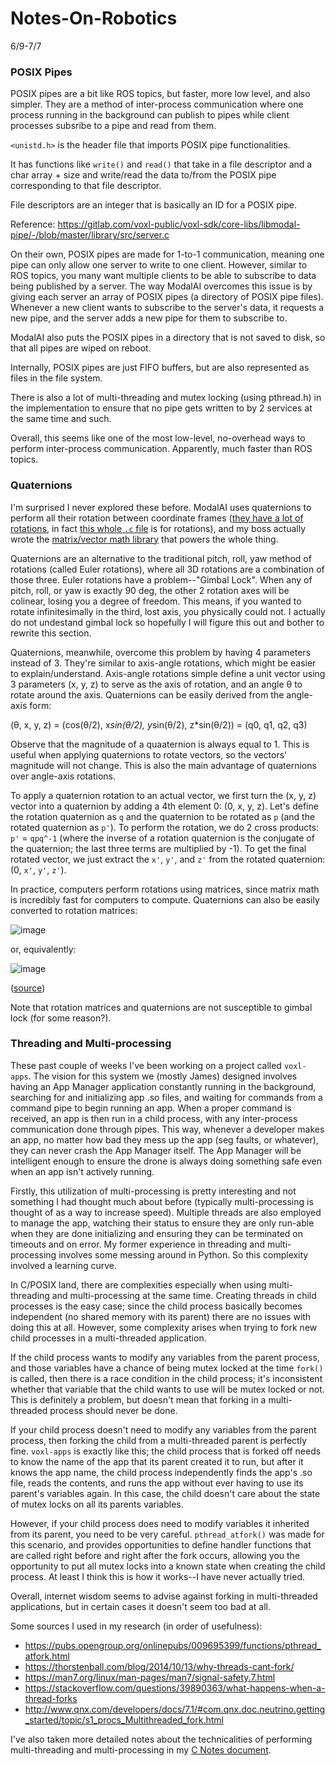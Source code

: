 # Notes-On-Robotics

6/9-7/7

### POSIX Pipes
POSIX pipes are a bit like ROS topics, but faster, more low level, and also simpler. They are a method of inter-process communication where one process running in the background can publish to pipes while client processes subsribe to a pipe and read from them.

`<unistd.h>` is the header file that imports POSIX pipe functionalities.

It has functions like `write()` and `read()` that take in a file descriptor and a char array + size and write/read the data to/from the POSIX pipe corresponding to that file descriptor.

File descriptors are an integer that is basically an ID for a POSIX pipe.

Reference: https://gitlab.com/voxl-public/voxl-sdk/core-libs/libmodal-pipe/-/blob/master/library/src/server.c

On their own, POSIX pipes are made for 1-to-1 communication, meaning one pipe can only allow one server to write to one client. However, similar to ROS topics, you many want multiple clients to be able to subscribe to data being published by a server. The way ModalAI overcomes this issue is by giving each server an array of POSIX pipes (a directory of POSIX pipe files). Whenever a new client wants to subscribe to the server's data, it requests a new pipe, and the server adds a new pipe for them to subscribe to.

ModalAI also puts the POSIX pipes in a directory that is not saved to disk, so that all pipes are wiped on reboot.

Internally, POSIX pipes are just FIFO buffers, but are also represented as files in the file system.

There is also a lot of multi-threading and mutex locking (using pthread.h) in the implementation to ensure that no pipe gets written to by 2 services at the same time and such.

Overall, this seems like one of the most low-level, no-overhead ways to perform inter-process communication. Apparently, much faster than ROS topics.

### Quaternions
I'm surprised I never explored these before. ModalAI uses quaternions to perform all their rotation between coordinate frames ([they have a lot of rotations](https://beta-docs.modalai.com/voxl-vision-px4-apriltag-relocalization-0_9/), in fact [this whole `.c` file](https://gitlab.com/voxl-public/voxl-sdk/services/voxl-vision-hub/-/blob/master/src/geometry.c) is for rotations), and my boss actually wrote the [matrix/vector math library](https://beta-docs.modalai.com/librc-math/) that powers the whole thing.

Quaternions are an alternative to the traditional pitch, roll, yaw method of rotations (called Euler rotations), where all 3D rotations are a combination of those three. Euler rotations have a problem--"Gimbal Lock". When any of pitch, roll, or yaw is exactly 90 deg, the other 2 rotation axes will be colinear, losing you a degree of freedom. This means, if you wanted to rotate infinitesimally in the third, lost axis, you physically could not. I actually do not undestand gimbal lock so hopefully I will figure this out and bother to rewrite this section.

Quaternions, meanwhile, overcome this problem by having 4 parameters instead of 3. They're similar to axis-angle rotations, which might be easier to explain/understand. Axis-angle rotations simple define a unit vector using 3 parameters (x, y, z) to serve as the axis of rotation, and an angle θ to rotate around the axis. Quaternions can be easily derived from the angle-axis form: 

(θ, x, y, z) = (cos(θ/2), x*sin(θ/2), y*sin(θ/2), z*sin(θ/2)) = (q0, q1, q2, q3)

Observe that the magnitude of a quaaternion is always equal to 1. This is useful when applying quaternions to rotate vectors, so the vectors' magnitude will not change. This is also the main advantage of quaternions over angle-axis rotations. 

To apply a quaternion rotation to an actual vector, we first turn the (x, y, z) vector into a quaternion by adding a 4th element 0: (0, x, y, z). Let's define the rotation quaternion as `q` and the quaternion to be rotated as `p` (and the rotated quaternion as `p'`). To perform the rotation, we do 2 cross products: `p'` = `qpq^-1` (where the inverse of a rotation quaternion is the conjugate of the quaternion; the last three terms are multiplied by -1). To get the final rotated vector, we just extract the `x'`, `y'`, and `z'` from the rotated quaternion: (0, `x'`, `y'`, `z'`).

In practice, computers perform rotations using matrices, since matrix math is incredibly fast for computers to compute. Quaternions can also be easily converted to rotation matrices: 

![image](https://github.com/Michaelszeng/Notes-On-Robotics/assets/35478698/5241a0b3-83f0-4090-a9ec-3a48ab532207)

or, equivalently: 

![image](https://github.com/Michaelszeng/Notes-On-Robotics/assets/35478698/49c2d917-cf0e-48fb-9032-5632748e901c)


([source](https://danceswithcode.net/engineeringnotes/quaternions/quaternions.html))

Note that rotation matrices and quaternions are not susceptible to gimbal lock (for some reason?).

### Threading and Multi-processing
These past couple of weeks I've been working on a project called `voxl-apps`. The vision for this system we (mostly James) designed involves having an App Manager application constantly running in the background, searching for and initializing app .so files, and waiting for commands from a command pipe to begin running an app. When a proper command is received, an app is then run in a child process, with any inter-process communication done through pipes. This way, whenever a developer makes an app, no matter how bad they mess up the app (seg faults, or whatever), they can never crash the App Manager itself. The App Manager will be intelligent enough to ensure the drone is always doing something safe even when an app isn't actively running.

Firstly, this utilization of multi-processing is pretty interesting and not something I had thought much about before (typically multi-processing is thought of as a way to increase speed). Multiple threads are also employed to manage the app, watching their status to ensure they are only run-able when they are done initializing and ensuring they can be terminated on timeouts and on error. My former experience in threading and multi-processing involves some messing around in Python. So this complexity involved a learning curve. 

In C/POSIX land, there are complexities especially when using multi-threading and multi-processing at the same time. Creating threads in child processes is the easy case; since the child process basically becomes independent (no shared memory with its parent) there are no issues with doing this at all. However, some complexity arises when trying to fork new child processes in a multi-threaded application.

If the child process wants to modify any variables from the parent process, and those variables have a chance of being mutex locked at the time `fork()` is called, then there is a race condition in the child process; it's inconsistent whether that variable that the child wants to use will be mutex locked or not. This is definitely a problem, but doesn't mean that forking in a multi-threaded process should never be done.

If your child process doesn't need to modify any variables from the parent process, then forking the child from a multi-threaded parent is perfectly fine. `voxl-apps` is exactly like this; the child process that is forked off needs to know the name of the app that its parent created it to run, but after it knows the app name, the child process independently finds the app's .so file, reads the contents, and runs the app without ever having to use its parent's variables again. In this case, the child doesn't care about the state of mutex locks on all its parents variables.

However, if your child process does need to modify variables it inherited from its parent, you need to be very careful. `pthread_atfork()` was made for this scenario, and provides opportunities to define handler functions that are called right before and right after the fork occurs, allowing you the opportunity to put all mutex locks into a known state when creating the child process. At least I think this is how it works--I have never actually tried.

Overall, internet wisdom seems to advise against forking in multi-threaded applications, but in certain cases it doesn't seem too bad at all.

Some sources I used in my research (in order of usefulness):
- https://pubs.opengroup.org/onlinepubs/009695399/functions/pthread_atfork.html
- https://thorstenball.com/blog/2014/10/13/why-threads-cant-fork/
- https://man7.org/linux/man-pages/man7/signal-safety.7.html
- https://stackoverflow.com/questions/39890363/what-happens-when-a-thread-forks
- http://www.qnx.com/developers/docs/7.1/#com.qnx.doc.neutrino.getting_started/topic/s1_procs_Multithreaded_fork.html

I've also taken more detailed notes about the technicalities of performing multi-threading and multi-processing in my [C Notes document](https://www.notion.so/C-Notes-dd071483f6274bf6bdd92fbbbb95dd66?pvs=4).
